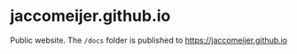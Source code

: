 # jaccomeijer.github.io

Public website. The `/docs` folder is published to <https://jaccomeijer.github.io>
